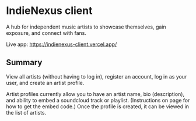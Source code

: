 # IndieNexus client
A hub for independent music artists to showcase themselves, gain exposure, and connect with fans. 

Live app: https://indienexus-client.vercel.app/

## Summary
View all artists (without having to log in), register an account, log in as your user, and create an artist profile.

Artist profiles currently allow you to have an artist name, bio (description), and ability to embed a soundcloud track or playlist. (Instructions on page for how to get the embed code.) Once the profile is created, it can be viewed in the list of artists.